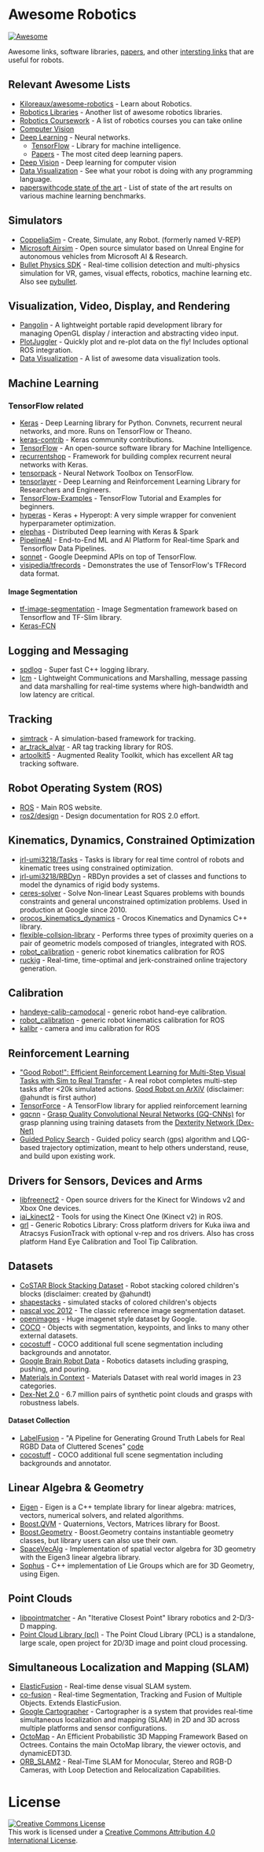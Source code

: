 # Awesome Robotics

[![Awesome](https://cdn.rawgit.com/sindresorhus/awesome/d7305f38d29fed78fa85652e3a63e154dd8e8829/media/badge.svg)](https://github.com/sindresorhus/awesome)

Awesome links, software libraries, [papers](papers.md), and other [intersting links](interesting.md) that are useful for robots.


Relevant Awesome Lists
----------------------

- [Kiloreaux/awesome-robotics](https://github.com/Kiloreux/awesome-robotics) - Learn about Robotics.
- [Robotics Libraries](https://github.com/jslee02/awesome-robotics-libraries) - Another list of awesome robotics libraries.
- [Robotics Coursework](https://github.com/mithi/robotics-coursework) - A list of robotics courses you can take online
- [Computer Vision](https://github.com/jbhuang0604/awesome-computer-vision)
- [Deep Learning](https://github.com/ChristosChristofidis/awesome-deep-learning) - Neural networks.
    - [TensorFlow](https://github.com/jtoy/awesome-tensorflow) - Library for machine intelligence.
    - [Papers](https://github.com/terryum/awesome-deep-learning-papers) - The most cited deep learning papers.
- [Deep Vision](https://github.com/kjw0612/awesome-deep-vision) - Deep learning for computer vision
- [Data Visualization](https://github.com/fasouto/awesome-dataviz) - See what your robot is doing with any programming language.
- [paperswithcode state of the art](https://paperswithcode.com/sota) - List of state of the art results on various machine learning benchmarks.

Simulators
----------

- [CoppeliaSim](https://coppeliarobotics.com/index) - Create, Simulate, any Robot. (formerly named V-REP)
- [Microsoft Airsim](https://github.com/Microsoft/AirSim) - Open source simulator based on Unreal Engine for autonomous vehicles from Microsoft AI & Research.
- [Bullet Physics SDK](https://github.com/bulletphysics/bullet3) - Real-time collision detection and multi-physics simulation for VR, games, visual effects, robotics, machine learning etc. Also see [pybullet](https://pybullet.org).

Visualization, Video, Display, and Rendering
-----------------------

 - [Pangolin](https://github.com/stevenlovegrove/Pangolin) - A lightweight portable rapid development library for managing OpenGL display / interaction and abstracting video input.
- [PlotJuggler](https://github.com/facontidavide/PlotJuggler) - Quickly plot and re-plot data on the fly! Includes optional ROS integration.
- [Data Visualization](https://github.com/fasouto/awesome-dataviz) - A list of awesome data visualization tools.

Machine Learning
----------------

### TensorFlow related

- [Keras](https://keras.io) - Deep Learning library for Python. Convnets, recurrent neural networks, and more. Runs on TensorFlow or Theano.
- [keras-contrib](https://github.com/farizrahman4u/keras-contrib) - Keras community contributions.
- [TensorFlow](tensorflow.org) - An open-source software library for Machine Intelligence.
- [recurrentshop](https://github.com/datalogai/recurrentshop) - Framework for building complex recurrent neural networks with Keras.
- [tensorpack](https://github.com/ppwwyyxx/tensorpack) - Neural Network Toolbox on TensorFlow.
- [tensorlayer](https://github.com/zsdonghao/tensorlayer) - Deep Learning and Reinforcement Learning Library for Researchers and Engineers.
- [TensorFlow-Examples](https://github.com/aymericdamien/TensorFlow-Examples) - TensorFlow Tutorial and Examples for beginners.
- [hyperas](https://github.com/maxpumperla/hyperas) - Keras + Hyperopt: A very simple wrapper for convenient hyperparameter optimization.
- [elephas](https://github.com/maxpumperla/elephas) - Distributed Deep learning with Keras & Spark
- [PipelineAI](https://github.com/fluxcapacitor/pipeline) - End-to-End ML and AI Platform for Real-time Spark and Tensorflow Data Pipelines.
- [sonnet](https://github.com/deepmind/sonnet) - Google Deepmind APIs on top of TensorFlow.
- [visipedia/tfrecords](https://github.com/visipedia/tfrecords) - Demonstrates the use of TensorFlow's TFRecord data format.

#### Image Segmentation

- [tf-image-segmentation](https://github.com/warmspringwinds/tf-image-segmentation) - Image Segmentation framework based on Tensorflow and TF-Slim library.
- [Keras-FCN](https://github.com/aurora95/Keras-FCN)


Logging and Messaging
---------------------

- [spdlog](https://github.com/gabime/spdlog) - Super fast C++ logging library.
- [lcm](https://github.com/lcm-proj/lcm) - Lightweight Communications and Marshalling, message passing and data marshalling for real-time systems where high-bandwidth and low latency are critical.

Tracking
--------

- [simtrack](https://github.com/karlpauwels/simtrack) - A simulation-based framework for tracking.
- [ar_track_alvar](https://github.com/sniekum/ar_track_alvar) - AR tag tracking library for ROS.
- [artoolkit5](https://github.com/artoolkit/artoolkit5) - Augmented Reality Toolkit, which has excellent AR tag tracking software.

Robot Operating System (ROS)
----------------------------

- [ROS](https://www.ros.org) - Main ROS website.
- [ros2/design](https://github.com/ros2/design) - Design documentation for ROS 2.0 effort.


Kinematics, Dynamics, Constrained Optimization
----------------------------------------------

- [jrl-umi3218/Tasks](https://github.com/jrl-umi3218/Tasks) - Tasks is library for real time control of robots and kinematic trees using constrained optimization.
- [jrl-umi3218/RBDyn](https://github.com/jrl-umi3218/RBDyn) - RBDyn provides a set of classes and functions to model the dynamics of rigid body systems.
- [ceres-solver](https://github.com/ceres-solver/ceres-solver) - Solve Non-linear Least Squares problems with bounds constraints and general unconstrained optimization problems. Used in production at Google since 2010.
- [orocos_kinematics_dynamics](https://github.com/orocos/orocos_kinematics_dynamics) - Orocos Kinematics and Dynamics C++ library.
- [flexible-collsion-library](https://github.com/flexible-collision-library/fcl) - Performs three types of proximity queries on a pair of geometric models composed of triangles, integrated with ROS. 
- [robot_calibration](https://github.com/mikeferguson/robot_calibration) - generic robot kinematics calibration for ROS
- [ruckig](https://github.com/pantor/ruckig) - Real-time, time-optimal and jerk-constrained online trajectory generation.

Calibration
-----------

- [handeye-calib-camodocal](https://github.com/jhu-lcsr/handeye_calib_camodocal) - generic robot hand-eye calibration.
- [robot_calibration](https://github.com/mikeferguson/robot_calibration) - generic robot kinematics calibration for ROS
- [kalibr](https://github.com/ethz-asl/kalibr) - camera and imu calibration for ROS

Reinforcement Learning
----------------------

- ["Good Robot!": Efficient Reinforcement Learning for Multi-Step Visual Tasks with Sim to Real Transfer](https://github.com/jhu-lcsr/good_robot) - A real robot completes multi-step tasks after <20k simulated actions. [Good Robot on ArXiV](https://arxiv.org/abs/1909.11730) (disclaimer: @ahundt is first author)
- [TensorForce](https://github.com/reinforceio/tensorforce) - A TensorFlow library for applied reinforcement learning
- [gqcnn](https://github.com/BerkeleyAutomation/gqcnn) -  [Grasp Quality Convolutional Neural Networks (GQ-CNNs)](https://berkeleyautomation.github.io/gqcnn/info/info.html) for grasp planning using training datasets from the [Dexterity Network (Dex-Net)](https://berkeleyautomation.github.io/dex-net)
- [Guided Policy Search](https://github.com/cbfinn/gps) - Guided policy search (gps) algorithm and LQG-based trajectory optimization, meant to help others understand, reuse, and build upon existing work. 

Drivers for Sensors, Devices and Arms
-------------------------------------

- [libfreenect2](https://github.com/OpenKinect/libfreenect2) - Open source drivers for the Kinect for Windows v2 and Xbox One devices.
- [iai_kinect2](https://github.com/code-iai/iai_kinect2) - Tools for using the Kinect One (Kinect v2) in ROS.
- [grl](https://github.com/ahundt/grl) - Generic Robotics Library: Cross platform drivers for Kuka iiwa and Atracsys FusionTrack with optional v-rep and ros drivers. Also has cross platform Hand Eye Calibration and Tool Tip Calibration.

Datasets
--------

- [CoSTAR Block Stacking Dataset](https://sites.google.com/site/costardataset) - Robot stacking colored children's blocks (disclaimer: created by @ahundt)
- [shapestacks](http://shapestacks.robots.ox.ac.uk/#paper) - simulated stacks of colored children's objects
- [pascal voc 2012](http://host.robots.ox.ac.uk/pascal/VOC/voc2012/) - The classic reference image segmentation dataset.
- [openimages](https://github.com/openimages/dataset/) - Huge imagenet style dataset by Google.
- [COCO](mscoco.org) - Objects with segmentation, keypoints, and links to many other external datasets.
- [cocostuff](https://github.com/nightrome/cocostuff) - COCO additional full scene segmentation including backgrounds and annotator.
- [Google Brain Robot Data](https://sites.google.com/site/brainrobotdata/home) - Robotics datasets including grasping, pushing, and pouring.
- [Materials in Context](http://opensurfaces.cs.cornell.edu/publications/minc/) - Materials Dataset with real world images in 23 categories.
- [Dex-Net 2.0](http://bair.berkeley.edu/blog/2017/06/27/dexnet-2.0/) - 6.7 million pairs of synthetic point clouds and grasps with robustness labels.

#### Dataset Collection
- [LabelFusion](labelfusion.csail.mit.edu) - "A Pipeline for Generating Ground Truth Labels for Real RGBD Data of Cluttered Scenes" [code](https://github.com/RobotLocomotion/LabelFusion)
- [cocostuff](https://github.com/nightrome/cocostuff) - COCO additional full scene segmentation including backgrounds and annotator.

Linear Algebra & Geometry
-------------------------

- [Eigen](http://eigen.tuxfamily.org) - Eigen is a C++ template library for linear algebra: matrices, vectors, numerical solvers, and related algorithms.
- [Boost.QVM](https://github.com/boostorg/qvm) - Quaternions, Vectors, Matrices library for Boost.
- [Boost.Geometry](https://github.com/boostorg/geometry/) - Boost.Geometry contains instantiable geometry classes, but library users can also use their own.
- [SpaceVecAlg](https://github.com/jrl-umi3218/SpaceVecAlg) - Implementation of spatial vector algebra for 3D geometry with the Eigen3 linear algebra library.
- [Sophus](https://github.com/strasdat/Sophus) - C++ implementation of Lie Groups which are for 3D Geometry, using Eigen.


Point Clouds
------------

- [libpointmatcher](https://github.com/ethz-asl/libpointmatcher) - An "Iterative Closest Point" library robotics and 2-D/3-D mapping.
- [Point Cloud Library (pcl)](https://github.com/PointCloudLibrary/pcl) - The Point Cloud Library (PCL) is a standalone, large scale, open project for 2D/3D image and point cloud processing.



Simultaneous Localization and Mapping (SLAM)
--------------------------------------------

- [ElasticFusion](https://github.com/mp3guy/ElasticFusion) - Real-time dense visual SLAM system.
- [co-fusion](https://github.com/martinruenz/co-fusion) - Real-time Segmentation, Tracking and Fusion of Multiple Objects. Extends ElasticFusion.
- [Google Cartographer](https://github.com/googlecartographer/cartographer/) - Cartographer is a system that provides real-time simultaneous localization and mapping (SLAM) in 2D and 3D across multiple platforms and sensor configurations.
- [OctoMap](https://github.com/OctoMap/octomap) - An Efficient Probabilistic 3D Mapping Framework Based on Octrees. Contains the main OctoMap library, the viewer octovis, and dynamicEDT3D.
- [ORB_SLAM2](https://github.com/raulmur/ORB_SLAM2) - Real-Time SLAM for Monocular, Stereo and RGB-D Cameras, with Loop Detection and Relocalization Capabilities.


# License

<a rel="license" href="http://creativecommons.org/licenses/by/4.0/"><img alt="Creative Commons License" style="border-width:0" src="https://i.creativecommons.org/l/by/4.0/88x31.png" /></a><br />This work is licensed under a <a rel="license" href="http://creativecommons.org/licenses/by/4.0/">Creative Commons Attribution 4.0 International License</a>.
